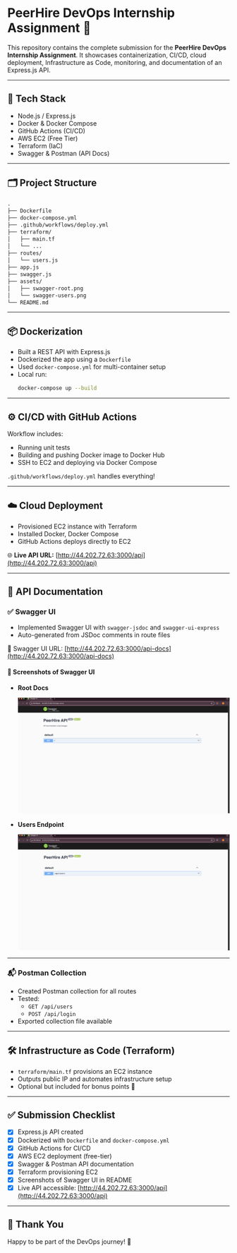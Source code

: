 
# PeerHire DevOps Internship Assignment 🚀

This repository contains the complete submission for the **PeerHire DevOps Internship Assignment**. It showcases containerization, CI/CD, cloud deployment, Infrastructure as Code, monitoring, and documentation of an Express.js API.

---

## 🧰 Tech Stack

- Node.js / Express.js
- Docker & Docker Compose
- GitHub Actions (CI/CD)
- AWS EC2 (Free Tier)
- Terraform (IaC)
- Swagger & Postman (API Docs)

---

## 🗂️ Project Structure

```
.
├── Dockerfile
├── docker-compose.yml
├── .github/workflows/deploy.yml
├── terraform/
│   ├── main.tf
│   └── ...
├── routes/
│   └── users.js
├── app.js
├── swagger.js
├── assets/
│   ├── swagger-root.png
│   └── swagger-users.png
└── README.md
```

---

## 📦 Dockerization

- Built a REST API with Express.js
- Dockerized the app using a `Dockerfile`
- Used `docker-compose.yml` for multi-container setup
- Local run:
  ```bash
  docker-compose up --build
  ```

---

## ⚙️ CI/CD with GitHub Actions

Workflow includes:
- Running unit tests
- Building and pushing Docker image to Docker Hub
- SSH to EC2 and deploying via Docker Compose

`.github/workflows/deploy.yml` handles everything!

---

## ☁️ Cloud Deployment

- Provisioned EC2 instance with Terraform
- Installed Docker, Docker Compose
- GitHub Actions deploys directly to EC2

🌐 **Live API URL:** [http://44.202.72.63:3000/api](http://44.202.72.63:3000/api)

---

## 🧾 API Documentation

### ✅ Swagger UI

- Implemented Swagger UI with `swagger-jsdoc` and `swagger-ui-express`
- Auto-generated from JSDoc comments in route files

📄 Swagger UI URL: [http://44.202.72.63:3000/api-docs](http://44.202.72.63:3000/api-docs)

#### 📸 Screenshots of Swagger UI

- **Root Docs**
  
  ![Swagger Root](./assets/swagger-root.png)

- **Users Endpoint**
  
  ![Swagger Users](./assets/swagger-users.png)

---

### 📬 Postman Collection

- Created Postman collection for all routes
- Tested:
  - `GET /api/users`
  - `POST /api/login`
- Exported collection file available

---

## 🛠️ Infrastructure as Code (Terraform)

- `terraform/main.tf` provisions an EC2 instance
- Outputs public IP and automates infrastructure setup
- Optional but included for bonus points 🎯

---

## ✅ Submission Checklist

- [x] Express.js API created
- [x] Dockerized with `Dockerfile` and `docker-compose.yml`
- [x] GitHub Actions for CI/CD
- [x] AWS EC2 deployment (free-tier)
- [x] Swagger & Postman API documentation
- [x] Terraform provisioning EC2
- [x] Screenshots of Swagger UI in README
- [x] Live API accessible: [http://44.202.72.63:3000/api](http://44.202.72.63:3000/api)

---

## 🙌 Thank You

Happy to be part of the DevOps journey! 🚀

